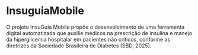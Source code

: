 # InsuguiaMobile
O projeto InsuGuia Mobile propõe o desenvolvimento de uma ferramenta digital automatizada que auxilie médicos na prescrição de insulina e manejo da hiperglicemia hospitalar em pacientes não críticos, conforme as diretrizes da Sociedade Brasileira de Diabetes (SBD, 2025).
